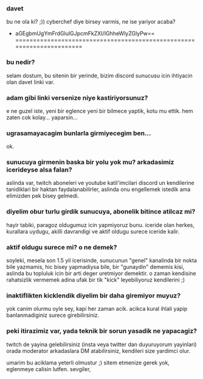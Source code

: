 ### davet
bu ne ola ki? ;)) cyberchef diye birsey varmis, ne ise yariyor acaba?
* aGEgbmUgYmFrdGluIGJpcmFkZXI/IGhheWlyZGlyPw==   
======================================================================
### bu nedir?
selam dostum, bu sitenin bir yerinde, bizim discord sunucusu icin ihtiyacin olan davet linki var.
### adam gibi linki versenize niye kastiriyorsunuz?
e ne guzel iste, yeni bir eglence yeni bir bilmece yaptik, kotu mu ettik. hem zaten cok kolay... yaparsin...
### ugrasamayacagim bunlarla girmiyecegim ben...
ok.
### sunucuya girmenin baska bir yolu yok mu? arkadasimiz icerideyse alsa falan?
aslinda var, twitch aboneleri ve youtube katil'imcilari discord un kendilerine tanidiklari bir haktan faydalanabilirler, aslinda onu engellemek istedik ama elimizden pek bisey gelmedi.
### diyelim obur turlu girdik sunucuya, abonelik bitince atilcaz mi?
hayir tabiki, paragoz oldugumuz icin yapmiyoruz bunu. iceride olan herkes, kurallara uydugu, akilli davrandigi ve aktif oldugu surece iceride kalir.
### aktif oldugu surece mi? o ne demek?
soyleki, mesela son 1.5 yil icerisinde, sunucunun "genel" kanalinda bir nokta bile yazmamis, hic bisey yapmadiysa bile, bir "gunaydin" dememis kisi, aslinda bu topluluk icin bir arti deger uretmiyor demektir. o zaman kendisine rahatsizlik vermemek adina ufak bir tik "kick" leyebiliyoruz kendilerini ;) 
### inaktiflikten kicklendik diyelim bir daha giremiyor muyuz?
yok canim olurmu oyle sey, kapi her zaman acik. acikca kural ihlali yapip banlanmadiginiz surece girebilirsiniz.
### peki itirazimiz var, yada teknik bir sorun yasadik ne yapacagiz?
twitch de yayina gelebilirsiniz (insta veya twitter dan duyuruyorum yayinlari) orada moderator arkadaslara DM atabilirsiniz, kendileri size yardimci olur.

umarim bu aciklama yeterli olmustur ;) sitem etmenize gerek yok, eglenmeye calisin lutfen.
sevgiler,

